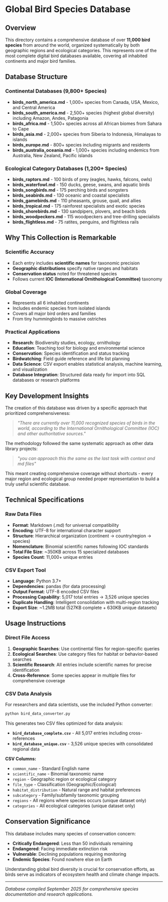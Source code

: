 # Global Bird Species Database

## Overview
This directory contains a comprehensive database of over **11,000 bird species** from around the world, organized systematically by both geographic regions and ecological categories. This represents one of the most complete digital bird databases available, covering all inhabited continents and major bird families.

## Database Structure

### Continental Databases (9,800+ Species)
- **birds_north_america.md** - 1,000+ species from Canada, USA, Mexico, and Central America
- **birds_south_america.md** - 2,500+ species (highest global diversity) including Amazon, Andes, Patagonia
- **birds_africa.md** - 1,500+ species across all African biomes from Sahara to Cape
- **birds_asia.md** - 2,000+ species from Siberia to Indonesia, Himalayas to islands
- **birds_europe.md** - 800+ species including migrants and residents
- **birds_australia_oceania.md** - 1,000+ species including endemics from Australia, New Zealand, Pacific islands

### Ecological Category Databases (1,200+ Species)
- **birds_raptors.md** - 100 birds of prey (eagles, hawks, falcons, owls)
- **birds_waterfowl.md** - 150 ducks, geese, swans, and aquatic birds
- **birds_songbirds.md** - 175 perching birds and songsters
- **birds_seabirds.md** - 130 oceanic and coastal specialists
- **birds_gamebirds.md** - 110 pheasants, grouse, quail, and allies
- **birds_tropical.md** - 175 rainforest specialists and exotic species
- **birds_shorebirds.md** - 130 sandpipers, plovers, and beach birds
- **birds_woodpeckers.md** - 115 woodpeckers and tree-drilling specialists
- **birds_flightless.md** - 75 ratites, penguins, and flightless rails

## Why This Collection is Remarkable

### Scientific Accuracy
- Each entry includes **scientific names** for taxonomic precision
- **Geographic distributions** specify native ranges and habitats
- **Conservation status** noted for threatened species
- Follows current **IOC (International Ornithological Committee)** taxonomy

### Global Coverage
- Represents all 6 inhabited continents
- Includes endemic species from isolated islands
- Covers all major bird orders and families
- From tiny hummingbirds to massive ostriches

### Practical Applications
- **Research**: Biodiversity studies, ecology, ornithology
- **Education**: Teaching tool for biology and environmental science
- **Conservation**: Species identification and status tracking
- **Birdwatching**: Field guide reference and life list planning
- **Data Science**: CSV export enables statistical analysis, machine learning, and visualization
- **Database Integration**: Structured data ready for import into SQL databases or research platforms

## Key Development Insights

The creation of this database was driven by a specific approach that prioritized comprehensiveness:

> *"There are currently over 11,000 recognized species of birds in the world, according to the International Ornithological Committee (IOC) and other authoritative sources."*

The methodology followed the same systematic approach as other data library projects:

> *"you can approach this the same as the last task with context and md files"*

This meant creating comprehensive coverage without shortcuts - every major region and ecological group needed proper representation to build a truly useful scientific database.

## Technical Specifications

### Raw Data Files
- **Format**: Markdown (.md) for universal compatibility
- **Encoding**: UTF-8 for international character support
- **Structure**: Hierarchical organization (continent → country/region → species)
- **Nomenclature**: Binomial scientific names following IOC standards
- **Total File Size**: ~350KB across 15 specialized databases
- **Species Count**: 11,000+ unique entries

### CSV Export Tool
- **Language**: Python 3.7+
- **Dependencies**: pandas (for data processing)
- **Output Format**: UTF-8 encoded CSV files
- **Processing Capability**: 5,017 total entries → 3,526 unique species
- **Duplicate Handling**: Intelligent consolidation with multi-region tracking
- **Export Size**: ~1.2MB total (527KB complete + 630KB unique datasets)

## Usage Instructions

### Direct File Access
1. **Geographic Searches**: Use continental files for region-specific queries
2. **Ecological Searches**: Use category files for habitat or behavior-based searches
3. **Scientific Research**: All entries include scientific names for precise identification
4. **Cross-Reference**: Some species appear in multiple files for comprehensive coverage

### CSV Data Analysis
For researchers and data scientists, use the included Python converter:

```bash
python bird_data_converter.py
```

This generates two CSV files optimized for data analysis:
- **`bird_database_complete.csv`** - All 5,017 entries including cross-references
- **`bird_database_unique.csv`** - 3,526 unique species with consolidated regional data

**CSV Columns:**
- `common_name` - Standard English name
- `scientific_name` - Binomial taxonomic name
- `region` - Geographic region or ecological category
- `file_type` - Classification (Geographic/Ecological)
- `habitat_distribution` - Natural range and habitat preferences
- `subcategory` - Family/subfamily taxonomic grouping
- `regions` - All regions where species occurs (unique dataset only)
- `categories` - All ecological categories (unique dataset only)

## Conservation Significance

This database includes many species of conservation concern:
- **Critically Endangered**: Less than 50 individuals remaining
- **Endangered**: Facing immediate extinction risk
- **Vulnerable**: Declining populations requiring monitoring
- **Endemic Species**: Found nowhere else on Earth

Understanding global bird diversity is crucial for conservation efforts, as birds serve as indicators of ecosystem health and climate change impacts.

---

*Database compiled September 2025 for comprehensive species documentation and research applications.*
